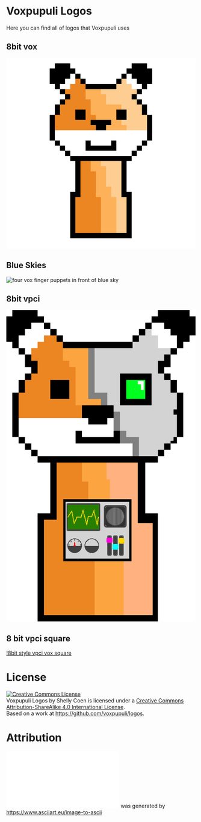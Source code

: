 # Voxpupuli Logos

Here you can find all of logos that Voxpupuli uses

## 8bit vox

![8bit style vox](images/8bit-vox.png)

## Blue Skies

![four vox finger puppets in front of blue sky](images/blue-skies.jpg)

## 8bit vpci

![8bit style vpci vox](images/8bit-vpci.png)

## 8 bit vpci square

[!8bit style vpci vox square](images/8bit-vpci_head.png)

# License

 <a rel="license" href="https://creativecommons.org/licenses/by-sa/4.0/"><img alt="Creative Commons License" style="border-width:0" src="https://i.creativecommons.org/l/by-sa/4.0/88x31.png" /></a><br /><span xmlns:dct="http://purl.org/dc/terms/" href="http://purl.org/dc/dcmitype/StillImage" property="dct:title" rel="dct:type">Voxpupuli Logos</span> by <span xmlns:cc="http://creativecommons.org/ns#" property="cc:attributionName">Shelly Coen</span> is licensed under a <a rel="license" href="http://creativecommons.org/licenses/by-sa/4.0/">Creative Commons Attribution-ShareAlike 4.0 International License</a>.<br />Based on a work at <a xmlns:dct="http://purl.org/dc/terms/" href="https://github.com/voxpupuli/logos" rel="dct:source">https://github.com/voxpupuli/logos</a>.

# Attribution
![8bit_style_asciivox](images/8bit-vox.txt) was generated by https://www.asciiart.eu/image-to-ascii
